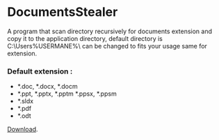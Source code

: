 # DocumentsStealer

A program that scan directory recursively for documents extension and copy it to the application directory, default directory is C:\Users\%USERMANE%\ can be changed to fits your usage same for extension. 
### Default extension :
- *.doc, *.docx, *.docm
- *.ppt, *.pptx, *.pptm *.ppsx, *.ppsm
- *.sldx
- *.pdf
- *.odt

[Download](https://pages.github.com/).
